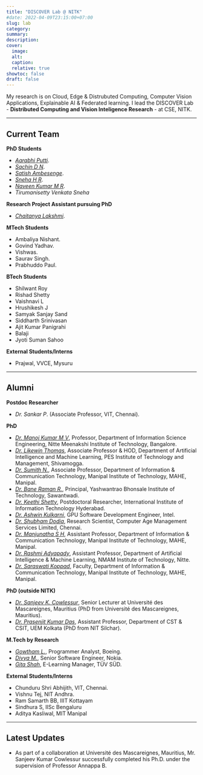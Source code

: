 ```yaml
---
title: "DISCOVER Lab @ NITK"
#date: 2022-04-09T23:15:00+07:00
slug: lab
category:
summary:
description: 
cover:
  image:
  alt:
  caption: 
  relative: true
showtoc: false
draft: false
---
```


My research is on Cloud, Edge & Distrubuted Computing, Computer Vision Applications, Explainable AI & Federated learning. I lead the DISCOVER Lab - **Distributed Computing and Vision Inteligence Research** - at CSE, NITK. 

---
**Current Team**
---

**PhD Students**

- [*Aarabhi Putti*](https://www.linkedin.com/in/aarabhi-putty-9b6270137/).
- [*Sachin D N*](https://www.linkedin.com/in/sachin-dudda-nagaraju-a3838976/).
- [*Satish Ambesenge*](https://www.linkedin.com/in/sateesh-ambesange-3020185/).
- [*Sneha H R*](https://nmit.irins.org/profile/264945).
- [*Naveen Kumar M R*](https://scholar.google.com/citations?user=6e9zAAoAAAAJ&hl=en).
- *Tirumanisetty Venkata Sneha*
  
**Research Project Assistant pursuing PhD**

- [*Chaitanya Lakshmi*](https://cse.l2.nitk.ac.in/researchscholars/chaitanya-lakshmi).

**MTech Students**

- Ambaliya Nishant.
- Govind Yadhav.
- Vishwas.
- Saurav Singh.
- Prabhuddo Paul.

**BTech Students**

- Shilwant Roy
- Rishad Shetty
- Vaishnavi L
- Hrushikesh J
- Samyak Sanjay Sand
- Siddharth Srinivasan
- Ajit Kumar Panigrahi
- Balaji
- Jyoti Suman Sahoo

**External Students/Interns**

- Prajwal, VVCE, Mysuru
  
---
**Alumni**
---
**Postdoc Researcher**

- *Dr. Sankar P*. (Associate Professor, VIT, Chennai).

**PhD**

- [*Dr. Manoj Kumar M V*](https://www.linkedin.com/in/manojmv24/), Professor, Department of Information Science Engineering, Nitte Meenakshi Institute of Technology, Bangalore.
- [*Dr. Likewin Thomas*](https://pestrust.edu.in/pesitm/facultyDetails/121), Associate Professor & HOD, Department of Artificial Intelligence and Machine Learning, PES Institute of Technology and Management, Shivamogga.
- [*Dr. Sumith N.*](https://www.manipal.edu/mit/department-faculty/faculty-list/SumitN.html), Associate Professor, Department of Information & Communication Technology, Manipal Institute of Technology, MAHE, Manipal.
- [*Dr. Bane Raman R.*](https://www.linkedin.com/in/raman-bane-88a255b/), Principal, Yashwantrao Bhonsale Institute of Technology, Sawantwadi.
- [*Dr. Keethi Shetty*](https://www.linkedin.com/in/keerthi-shetty-7075351a/), Postdoctoral Researcher, International Institute of Information Technology Hyderabad.
- [*Dr. Ashwin Kulkarni*](https://www.linkedin.com/in/ashwin-kulkarni-4035737a/), GPU Software Development Engineer, Intel.
- [*Dr. Shubham Dodia*](https://www.linkedin.com/in/dr-shubham-dodia-6045a1142/), Research Scientist, Computer Age Management Services Limited, Chennai.
- [*Dr. Manjunatha S H*](https://www.manipal.edu/mit/department-faculty/faculty-list/dr--manjunatha---department-of-computer-science---engg---mit--ma/_jcr_content.html), Assistant Professor, Department of Information & Communication Technology, Manipal Institute of Technology, MAHE, Manipal.
- [*Dr. Rashmi Adyapady*](https://cse.nitk.ac.in/researchscholars/rashmi-adyapady-r), Assistant Professor, Department of Artificial Intelligence & Machine Learning, NMAM Institute of Technology, Nitte.
- [*Dr. Saraswati Koppad*](https://cse.nitk.ac.in/researchscholars/saraswathi-koppad), Faculty, Department of Information & Communication Technology, Manipal Institute of Technology, MAHE, Manipal.

**PhD (outside NITK)**

- [*Dr. Sanjeev K. Cowlessur*](https://www.linkedin.com/in/dr-sanjeev-k-cowlessur-09582217/), Senior Lecturer at Université des Mascareignes, Mauritius (PhD from Université des Mascareignes, Mauritius).
- [*Dr. Prasenjit Kumar Das*](https://www.linkedin.com/in/dr-prasenjit-kumar-das-84611065/), Assistant Professor, Department of CST & CSIT, UEM Kolkata (PhD from NIT Silchar).



**M.Tech by Research**

- [*Gowtham L.*](https://www.linkedin.com/in/gowtham-l-854777109/), Programmer Analyst, Boeing.
- [*Divya M.*](https://www.linkedin.com/in/divya-m-33498a6a/), Senior Software Engineer, Nokia.
- [*Gita Shah*](https://www.linkedin.com/in/gita-shah-abb72348/), E-Learning Manager, TÜV SÜD.

**External Students/Interns**

- Chunduru Shri Abhijith, VIT, Chennai.
- Vishnu Tej, NIT Andhra.
- Ram Samarth BB, IIIT Kottayam
- Sindhura S, IISc Bengaluru
- Aditya Kasliwal, MIT Manipal

---
**Latest Updates**
---
-  As part of a collaboration at Université des Mascareignes, Mauritius, Mr. Sanjeev Kumar Cowlessur successfully completed his Ph.D. under the supervision of Professor Annappa B.
